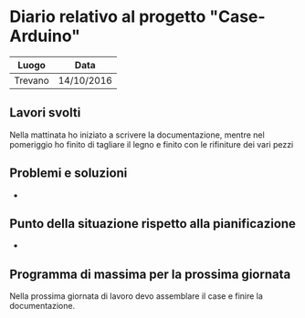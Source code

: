 # Diario relativo al progetto "Case-Arduino"
Luogo | Data
------------ | -------------
Trevano | 14/10/2016

## Lavori svolti
Nella mattinata ho iniziato a scrivere la documentazione, mentre nel pomeriggio ho finito di tagliare il legno e finito con le rifiniture dei vari pezzi

## Problemi e soluzioni
-
## Punto della situazione rispetto alla pianificazione
-
## Programma di massima per la prossima giornata
Nella prossima giornata di lavoro devo assemblare il case e finire la documentazione.
